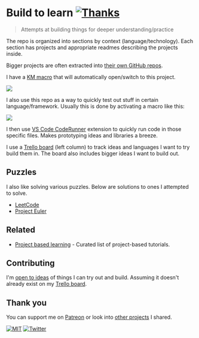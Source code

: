 # Build to learn [![Thanks](http://bit.ly/saythankss)](https://patreon.com/nikitavoloboev)

> Attempts at building things for deeper understanding/practice

The repo is organized into sections by context (language/technology). Each section has projects and appropriate readmes describing the projects inside.

Bigger projects are often extracted into [their own GitHub repos](https://wiki.nikitavoloboev.xyz/sharing/my-github).

I have a [KM macro](https://wiki.nikitavoloboev.xyz/macos/macos-apps/keyboard-maestro/km-macros) that will automatically open/switch to this project.

![](https://i.imgur.com/R5EBmX3.png)

I also use this repo as a way to quickly test out stuff in certain language/framework. Usually this is done by activating a macro like this:

![](https://i.imgur.com/Ql9fn6L.png)

I then use [VS Code CodeRunner](https://github.com/formulahendry/vscode-code-runner) extension to quickly run code in those specific files. Makes prototyping ideas and libraries a breeze.

I use a [Trello board](https://trello.com/b/alB1ryRP) (left column) to track ideas and languages I want to try build them in. The board also includes bigger ideas I want to build out.

## Puzzles

I also like solving various puzzles. Below are solutions to ones I attempted to solve.

- [LeetCode](https://github.com/nikitavoloboev/leetcode)
- [Project Euler](https://github.com/nikitavoloboev/euler)

## Related

- [Project based learning](https://github.com/tuvtran/project-based-learning#readme) - Curated list of project-based tutorials.

## Contributing

I'm [open to ideas](../../issues/new) of things I can try out and build. Assuming it doesn't already exist on my [Trello board](https://trello.com/b/alB1ryRP).

## Thank you

You can support me on [Patreon](https://www.patreon.com/nikitavoloboev) or look into [other projects](https://nikitavoloboev.xyz/projects) I shared.

[![MIT](https://bit.ly/mitbadge)](LICENSE) [![Twitter](https://bit.ly/nikitweet)](https://twitter.com/nikitavoloboev)
